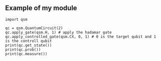 ## Example of my module
                                                                                  
    import qsm 

    qc = qsm.QuantumCircuit(2)
    qc.apply_gate(qsm.H, 1) # apply the hadamar gate
    qc.apply_controlled_gate(qsm.CX, 0, 1) # 0 is the target qubit and 1 is the controll qubit 
    print(qc.get_state())
    print(qc.prob())
    print(qc.measure())
